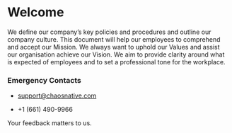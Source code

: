 # Welcome

We define our company’s key policies and procedures and outline our company culture. This document will help our employees to comprehend and accept our Mission. We always want to uphold our Values and assist our organisation achieve our Vision. We aim to provide clarity around what is expected of employees and to set a professional tone for the workplace.

### Emergency Contacts

- support@chaosnative.com

- +1 (661) 490-9966


Your feedback matters to us.